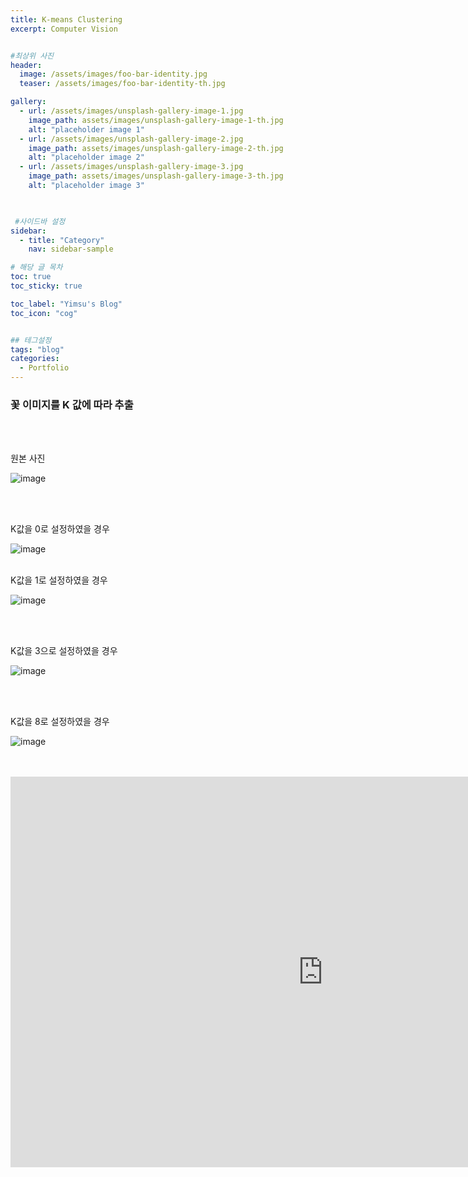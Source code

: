 ```yaml
---
title: K-means Clustering
excerpt: Computer Vision


#최상위 사진
header:
  image: /assets/images/foo-bar-identity.jpg
  teaser: /assets/images/foo-bar-identity-th.jpg

gallery:
  - url: /assets/images/unsplash-gallery-image-1.jpg
    image_path: assets/images/unsplash-gallery-image-1-th.jpg
    alt: "placeholder image 1"
  - url: /assets/images/unsplash-gallery-image-2.jpg
    image_path: assets/images/unsplash-gallery-image-2-th.jpg
    alt: "placeholder image 2"
  - url: /assets/images/unsplash-gallery-image-3.jpg
    image_path: assets/images/unsplash-gallery-image-3-th.jpg
    alt: "placeholder image 3"
    


 #사이드바 설정 
sidebar:
  - title: "Category"
    nav: sidebar-sample

# 해당 글 목차
toc: true
toc_sticky: true

toc_label: "Yimsu's Blog"
toc_icon: "cog"


## 테그설정
tags: "blog"
categories:
  - Portfolio
---
```


### 꽃 이미지를 K 값에 따라 추출



<br/>
<br/>

원본 사진
<br/>

![image](/assets/images/portfolio/korigin.png)

<br/>
<br/>


K값을 0로 설정하였을 경우
<br/>

![image](/assets/images/portfolio/k0.png)
<br/>
<br/>

K값을 1로 설정하였을 경우
<br/>

![image](/assets/images/portfolio/k1.png)

<br/>
<br/>


K값을 3으로 설정하였을 경우
<br/>

![image](/assets/images/portfolio/k3.png)

<br/>
<br/>


K값을 8로 설정하였을 경우
<br/>

![image](/assets/images/portfolio/k8.png)

<br/>
<br/>

<iframe width="1000" height="625" src="https://www.youtube.com/embed/k-cfB-w19Bc" frameborder="0" allow="accelerometer; autoplay; encrypted-media; gyroscope; picture-in-picture" allowfullscreen></iframe>
